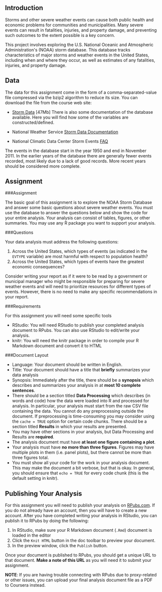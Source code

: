 ## Introduction

Storms and other severe weather events can cause both public health and economic problems for communities and municipalities. Many severe events can result in fatalities, injuries, and property damage, and preventing such outcomes to the extent possible is a key concern.

This project involves exploring the U.S. National Oceanic and Atmospheric Administration's (NOAA) storm database. This database tracks characteristics of major storms and weather events in the United States, including when and where they occur, as well as estimates of any fatalities, injuries, and property damage.
## Data

The data for this assignment come in the form of a comma-separated-value file compressed via the bzip2 algorithm to reduce its size. You can download the file from the course web site:

* [Storm Data](https://d396qusza40orc.cloudfront.net/repdata%2Fdata%2FStormData.csv.bz2) [47Mb]
There is also some documentation of the database available. Here you will find how some of the variables are constructed/defined.

* National Weather Service [Storm Data Documentation](https://d396qusza40orc.cloudfront.net/repdata%2Fpeer2_doc%2Fpd01016005curr.pdf)
* National Climatic Data Center Storm Events [FAQ](https://d396qusza40orc.cloudfront.net/repdata%2Fpeer2_doc%2FNCDC%20Storm%20Events-FAQ%20Page.pdf)

The events in the database start in the year 1950 and end in November 2011. In the earlier years of the database there are generally fewer events recorded, most likely due to a lack of good records. More recent years should be considered more complete.



## Assignment

###Assignment

The basic goal of this assignment is to explore the NOAA Storm Database and answer some basic questions about severe weather events. You must use the database to answer the questions below and show the code for your entire analysis. Your analysis can consist of tables, figures, or other summaries. You may use any R package you want to support your analysis.


###Questions

Your data analysis must address the following questions:

1. Across the United States, which types of events (as indicated in the `𝙴𝚅𝚃𝚈𝙿𝙴` variable) are most harmful with respect to population health?
2. Across the United States, which types of events have the greatest economic consequences?

Consider writing your report as if it were to be read by a government or municipal manager who might be responsible for preparing for severe weather events and will need to prioritize resources for different types of events. However, there is no need to make any specific recommendations in your report.

###Requirements

For this assignment you will need some specific tools

* RStudio: You will need RStudio to publish your completed analysis document to RPubs. You can also use RStudio to edit/write your analysis.
* knitr: You will need the knitr package in order to compile your R Markdown document and convert it to HTML

###Document Layout

* Language: Your document should be written in English.
* Title: Your document should have a title that **briefly** summarizes your data analysis
* Synopsis: Immediately after the title, there should be a **synopsis** which describes and summarizes your analysis in at **most 10 complete sentences**.
* There should be a section titled **Data Processing** which describes (in words and code) how the data were loaded into R and processed for analysis. In particular, your analysis must start from the raw CSV file containing the data. You cannot do any preprocessing outside the document. If preprocessing is time-consuming you may consider using the `𝚌𝚊𝚌𝚑𝚎 = 𝚃𝚁𝚄𝙴` option for certain code chunks.
There should be a section titled **Results** in which your results are presented.
* You may have other sections in your analysis, but Data Processing and Results are **required**.
* The analysis document must have **at least one figure containing a plot**.
* Your analysis must have **no more than three figures**. Figures may have multiple plots in them (i.e. panel plots), but there cannot be more than three figures total.
* You must show all your code for the work in your analysis document. This may make the document a bit verbose, but that is okay. In general, you should ensure that `𝚎𝚌𝚑𝚘 = 𝚃𝚁𝚄𝙴` for every code chunk (this is the default setting in knitr).

## Publishing Your Analysis

For this assignment you will need to publish your analysis on [RPubs.com](http://rpubs.com/). If you do not already have an account, then you will have to create a new account. After you have completed writing your analysis in RStudio, you can publish it to RPubs by doing the following:

1. In RStudio, make sure your R Markdown document (`.𝚁𝚖𝚍`) document is loaded in the editor
2. Click the `𝙺𝚗𝚒𝚝 𝙷𝚃𝙼𝙻` button in the doc toolbar to preview your document.
3. In the preview window, click the `𝙿𝚞𝚋𝚕𝚒𝚜𝚑` button.

Once your document is published to RPubs, you should get a unique URL to that document. **Make a note of this URL** as you will need it to submit your assignment.

**NOTE**: If you are having trouble connecting with RPubs due to proxy-related or other issues, you can upload your final analysis document file as a PDF to Coursera instead.

